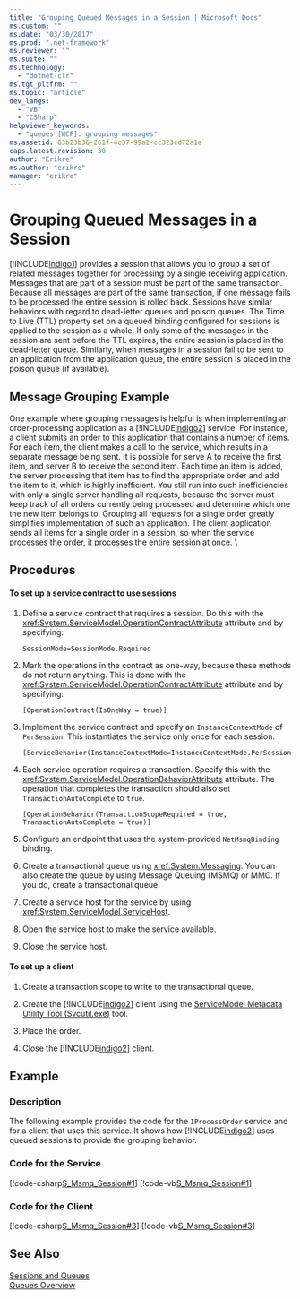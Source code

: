```yaml
---
title: "Grouping Queued Messages in a Session | Microsoft Docs"
ms.custom: ""
ms.date: "03/30/2017"
ms.prod: ".net-framework"
ms.reviewer: ""
ms.suite: ""
ms.technology: 
  - "dotnet-clr"
ms.tgt_pltfrm: ""
ms.topic: "article"
dev_langs: 
  - "VB"
  - "CSharp"
helpviewer_keywords: 
  - "queues [WCF]. grouping messages"
ms.assetid: 63b23b36-261f-4c37-99a2-cc323cd72a1a
caps.latest.revision: 30
author: "Erikre"
ms.author: "erikre"
manager: "erikre"
---
```

# Grouping Queued Messages in a Session
[!INCLUDE[indigo1](../../../../includes/indigo1-md.md)] provides a session that allows you to group a set of related messages together for processing by a single receiving application. Messages that are part of a session must be part of the same transaction. Because all messages are part of the same transaction, if one message fails to be processed the entire session is rolled back. Sessions have similar behaviors with regard to dead-letter queues and poison queues. The Time to Live (TTL) property set on a queued binding configured for sessions is applied to the session as a whole. If only some of the messages in the session are sent before the TTL expires, the entire session is placed in the dead-letter queue. Similarly, when messages in a session fail to be sent to an application from the application queue, the entire session is placed in the poison queue (if available).  
  
## Message Grouping Example  
 One example where grouping messages is helpful is when implementing an order-processing application as a [!INCLUDE[indigo2](../../../../includes/indigo2-md.md)] service. For instance, a client submits an order to this application that contains a number of items. For each item, the client makes a call to the service, which results in a separate message being sent. It is possible for serve A to receive the first item, and server B to receive the second item. Each time an item is added, the server processing that item has to find the appropriate order and add the item to it, which is highly inefficient. You still run into such inefficiencies with only a single server handling all requests, because the server must keep track of all orders currently being processed and determine which one the new item belongs to. Grouping all requests for a single order greatly simplifies implementation of such an application. The client application sends all items for a single order in a session, so when the service processes the order, it processes the entire session at once. \  
  
## Procedures  
  
#### To set up a service contract to use sessions  
  
1.  Define a service contract that requires a session. Do this with the <xref:System.ServiceModel.OperationContractAttribute> attribute and by specifying:  
  
    ```  
    SessionMode=SessionMode.Required  
    ```  
  
2.  Mark the operations in the contract as one-way, because these methods do not return anything. This is done with the <xref:System.ServiceModel.OperationContractAttribute> attribute and by specifying:  
  
    ```  
    [OperationContract(IsOneWay = true)]  
    ```  
  
3.  Implement the service contract and specify an `InstanceContextMode` of `PerSession`. This instantiates the service only once for each session.  
  
    ```  
    [ServiceBehavior(InstanceContextMode=InstanceContextMode.PerSession)]  
    ```  
  
4.  Each service operation requires a transaction. Specify this with the <xref:System.ServiceModel.OperationBehaviorAttribute> attribute. The operation that completes the transaction should also set `TransactionAutoComplete` to `true`.  
  
    ```  
    [OperationBehavior(TransactionScopeRequired = true, TransactionAutoComplete = true)]   
    ```  
  
5.  Configure an endpoint that uses the system-provided `NetMsmqBinding` binding.  
  
6.  Create a transactional queue using <xref:System.Messaging>. You can also create the queue by using Message Queuing (MSMQ) or MMC. If you do, create a transactional queue.  
  
7.  Create a service host for the service by using <xref:System.ServiceModel.ServiceHost>.  
  
8.  Open the service host to make the service available.  
  
9. Close the service host.  
  
#### To set up a client  
  
1.  Create a transaction scope to write to the transactional queue.  
  
2.  Create the [!INCLUDE[indigo2](../../../../includes/indigo2-md.md)] client using the [ServiceModel Metadata Utility Tool (Svcutil.exe)](../../../../docs/framework/wcf/servicemodel-metadata-utility-tool-svcutil-exe.md) tool.  
  
3.  Place the order.  
  
4.  Close the [!INCLUDE[indigo2](../../../../includes/indigo2-md.md)] client.  
  
## Example  
  
### Description  
 The following example provides the code for the `IProcessOrder` service and for a client that uses this service. It shows how [!INCLUDE[indigo2](../../../../includes/indigo2-md.md)] uses queued sessions to provide the grouping behavior.  
  
### Code for the Service  
 [!code-csharp[S_Msmq_Session#1](../../../../samples/snippets/csharp/VS_Snippets_CFX/s_msmq_session/cs/service.cs#1)]
 [!code-vb[S_Msmq_Session#1](../../../../samples/snippets/visualbasic/VS_Snippets_CFX/s_msmq_session/vb/service.vb#1)]  
  
  
  
### Code for the Client  
 [!code-csharp[S_Msmq_Session#3](../../../../samples/snippets/csharp/VS_Snippets_CFX/s_msmq_session/cs/client.cs#3)]
 [!code-vb[S_Msmq_Session#3](../../../../samples/snippets/visualbasic/VS_Snippets_CFX/s_msmq_session/vb/client.vb#3)]  
  
  
  
## See Also  
 [Sessions and Queues](../../../../docs/framework/wcf/samples/sessions-and-queues.md)   
 [Queues Overview](../../../../docs/framework/wcf/feature-details/queues-overview.md)
